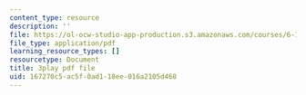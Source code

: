 ```yaml
---
content_type: resource
description: ''
file: https://ol-ocw-studio-app-production.s3.amazonaws.com/courses/6-189-multicore-programming-primer-january-iap-2007/167270c5ac5f0ad118ee016a2105d468_qhH6ysHlaiM.pdf
file_type: application/pdf
learning_resource_types: []
resourcetype: Document
title: 3play pdf file
uid: 167270c5-ac5f-0ad1-18ee-016a2105d468
---
```

